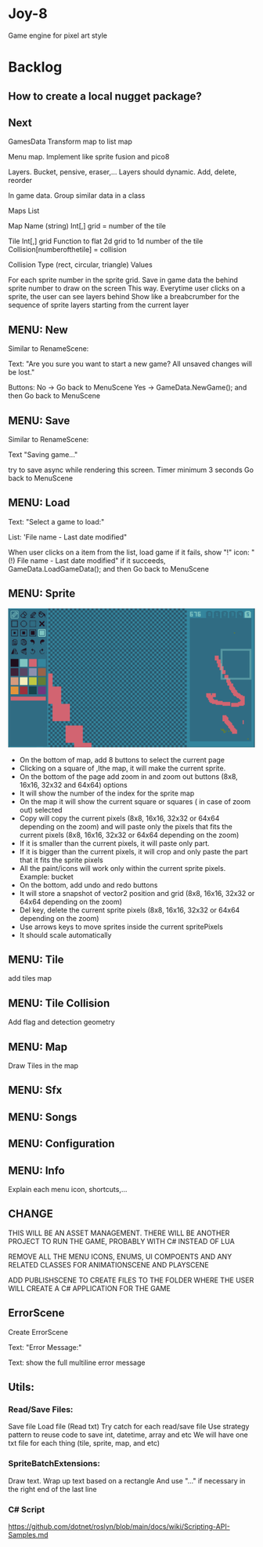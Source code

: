 # Joy-8

Game engine for pixel art style

# Backlog

## How to create a local nugget package?

## Next

GamesData 
Transform map to list map

Menu map. Implement like sprite fusion and pico8

Layers. Bucket, pensive, eraser,...
Layers should dynamic. Add, delete, reorder

In game data. Group similar data in a class 

Maps
List<maps>

Map 
Name (string)
Int[,] grid = number of the tile 

Tile
Int[,] grid
Function to flat 2d grid to 1d number of the tile
Collision[numberofthetile] = collision

Collision
Type (rect, circular, triangle)
Values

For each sprite number in the sprite grid. Save in game data the behind sprite number to draw on the screen
This way. Everytime user clicks on a sprite, the user can see layers behind
Show like a breabcrumber for the sequence of sprite layers starting from the current layer

## MENU: New

Similar to RenameScene:

Text:
"Are you sure you want to start a new game? All unsaved changes will be lost."

Buttons:
No -> Go back to MenuScene
Yes -> GameData.NewGame(); and then Go back to MenuScene

## MENU: Save

Similar to RenameScene:

Text
"Saving game..."

try to save async while rendering this screen.
Timer minimum 3 seconds
Go back to MenuScene

## MENU: Load

Text: 
"Select a game to load:"

List:
'File name - Last date modified"

When user clicks on a item from the list, load game
if it fails, show "!" icon: "(!) File name - Last date modified"
if it succeeds, GameData.LoadGameData(); and then Go back to MenuScene

## MENU: Sprite

<p align="center">
  <img src="./gitimages/tilescene.png?raw=true">
</p>

- On the bottom of map, add 8 buttons to select the current page
- Clicking on a square of ,lthe map, it will make the current sprite.
- On the bottom of the page add zoom in and zoom out buttons (8x8, 16x16, 32x32 and 64x64) options
- It will show the number of the index for the sprite map
- On the map it will show the current square or squares ( in case of zoom out) selected
- Copy will copy the current pixels (8x8, 16x16, 32x32 or 64x64 depending on the zoom) and will paste only the pixels that fits the current pixels (8x8, 16x16, 32x32 or 64x64 depending on the zoom)
- If it is smaller than the current pixels, it will paste only part.
- If it is bigger than the current pixels, it will crop and only paste the part that it fits the sprite pixels
- All the paint/icons will work only within the current sprite pixels. Example: bucket
- On the bottom, add undo and redo buttons
- It will store a snapshot of vector2 position and grid (8x8, 16x16, 32x32 or 64x64 depending on the zoom)
- Del key, delete the current sprite pixels (8x8, 16x16, 32x32 or 64x64 depending on the zoom)
- Use arrows keys to move sprites inside the current spritePixels
- It should scale automatically

## MENU: Tile

add tiles map

## MENU: Tile Collision

Add flag and detection geometry

## MENU: Map

Draw Tiles in the map

## MENU: Sfx

## MENU: Songs

## MENU: Configuration

## MENU: Info

Explain each menu icon, shortcuts,...

## CHANGE
THIS WILL BE AN	 ASSET MANAGEMENT.
THERE WILL BE ANOTHER PROJECT TO RUN THE GAME, PROBABLY WITH C# INSTEAD OF LUA

REMOVE ALL THE MENU ICONS, ENUMS, UI COMPOENTS AND ANY RELATED CLASSES FOR ANIMATIONSCENE AND PLAYSCENE

ADD PUBLISHSCENE TO CREATE FILES TO THE FOLDER WHERE THE USER WILL CREATE A C# APPLICATION FOR THE GAME

## ErrorScene

Create ErrorScene

Text:
"Error Message:"

Text:
show the full multiline error message

## Utils:

### Read/Save Files:

Save file
Load file (Read txt)
Try catch for each read/save file
Use strategy pattern to reuse code to save int, datetime, array and etc
We will have one txt file for each thing (tile, sprite, map, and etc)

### SpriteBatchExtensions:

Draw text. Wrap up text based on a rectangle
And use "..." if necessary in the right end of the last line

### C# Script

https://github.com/dotnet/roslyn/blob/main/docs/wiki/Scripting-API-Samples.md